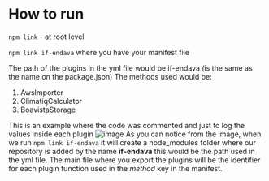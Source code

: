 # How to run

`npm link` - at root level

`npm link if-endava` where you have your manifest file

The path of the plugins in the yml file would be if-endava (is the same as the name on the package.json)
The methods used would be: 
1. AwsImporter
2. ClimatiqCalculator
3. BoavistaStorage


This is an example where the code was commented and just to log the values inside each plugin
![image](https://github.com/en-andrei-serdulet/test-example/assets/138209444/189ba446-ed5d-4dd1-bbf7-8277e297ea3a)
As you can notice from the image, when we run `npm link if-endava` it will create a node_modules folder where our repository is added by the name **if-endava** this would be the path used in the yml file.
The main file where you export the plugins will be the identifier for each plugin function used in the *method* key in the manifest.
